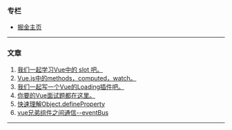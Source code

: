 
### 专栏  

- [掘金主页](https://juejin.im/user/57c5258d5bbb5000634b124a)
-         - -             

### 文章

1. [我们一起学习Vue中的 slot 吧。](https://juejin.im/post/5d329701e51d45109b01b25b)  
2. [Vue.js中的methods，computed，watch。](https://juejin.im/post/5d30367af265da1b6f43ad78)  
3. [我们一起写一个Vue的Loading插件吧。](https://juejin.im/post/5d15ba136fb9a07ef161961c)  
4. [你要的Vue面试题都在这里。](https://juejin.im/post/5d13436f6fb9a07eca698ba0)  
5. [快速理解Object.defineProperty](https://juejin.im/post/5d06ecf8f265da1bc07e38ef)  
6. [vue兄弟组件之间通信--eventBus](https://juejin.im/post/5d035f6b6fb9a07f0052d7de)  
- - -             
